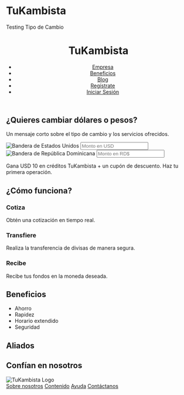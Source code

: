 # TuKambista
Testing Tipo de Cambio
<!DOCTYPE html>
<html lang="es">
<head>
  <meta charset="UTF-8">
  <meta name="viewport" content="width=device-width, initial-scale=1.0">
  <title>TuKambista - Tipo de Cambio</title>
  <link rel="stylesheet" href="styles.css"> <!-- Agrega tu archivo de estilos aquí -->
</head>
<body>

  <!-- Header -->
 <header>
    <h1>TuKambista</h1>
    <nav>
      <ul>
        <li><a href="#">Empresa</a></li>
        <li><a href="#">Beneficios</a></li>
        <li><a href="#">Blog</a></li>
        <li><a href="#">Regístrate</a></li>
        <li><a href="#">Iniciar Sesión</a></li>
      </ul>
    </nav>
  </header>

  <!-- Landing -->
  <section class="landing">
    <div class="left-section">
      <h2>¿Quieres cambiar dólares o pesos?</h2>
      <p>Un mensaje corto sobre el tipo de cambio y los servicios ofrecidos.</p>
    </div>
    <div class="right-section">
      <!-- Casillas para el tipo de cambio -->
      <div class="exchange-box">
        <img src="bandera_usa.png" alt="Bandera de Estados Unidos">
        <!-- Input para el monto en dólares -->
        <input type="text" placeholder="Monto en USD">
      </div>
      <div class="exchange-box">
        <img src="bandera_rd.png" alt="Bandera de República Dominicana">
        <!-- Input para el monto en pesos dominicanos -->
        <input type="text" placeholder="Monto en RD$">
      </div>
      <!-- Banner promocional -->
      <div class="promo-banner">
        <p>Gana USD 10 en créditos TuKambista + un cupón de descuento. Haz tu primera operación.</p>
      </div>
    </div>
  </section>

  <!-- Sección "¿Cómo funciona?" -->
  <section class="how-it-works">
    <h2>¿Cómo funciona?</h2>
    <div class="step">
      <h3>Cotiza</h3>
      <p>Obtén una cotización en tiempo real.</p>
    </div>
    <div class="step">
      <h3>Transfiere</h3>
      <p>Realiza la transferencia de divisas de manera segura.</p>
    </div>
    <div class="step">
      <h3>Recibe</h3>
      <p>Recibe tus fondos en la moneda deseada.</p>
    </div>
  </section>

  <!-- Beneficios -->
  <section class="benefits">
    <h2>Beneficios</h2>
    <ul>
      <li>Ahorro</li>
      <li>Rapidez</li>
      <li>Horario extendido</li>
      <li>Seguridad</li>
    </ul>
  </section>

  <!-- Sección "Aliados" -->
  <section class="partners">
    <h2>Aliados</h2>
    <!-- Lista de logos de aliados -->
  </section>

  <!-- Sección de Referidos -->
  <section class="referrals">
    <h2>Confían en nosotros</h2>
    <!-- Carrusel de testimoniales -->
  </section>

  <!-- Footer -->
  <footer>
    <div class="footer-logo">
      <img src="logo_tukambista.png" alt="TuKambista Logo">
    </div>
    <div class="footer-links">
      <a href="#">Sobre nosotros</a>
      <a href="#">Contenido</a>
      <a href="#">Ayuda</a>
      <a href="#">Contáctanos</a>
    </div>
    <div class="footer-social">
      <!-- Iconos de redes sociales -->
    </div>
  </footer>

</body>
</html>
